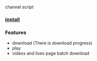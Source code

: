 channel script
### [install]()

### Features

- download (There is download progress)
- play 
- videos and lives page batch download